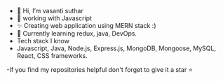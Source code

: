 - 👋 Hi, I’m vasanti suthar
- 👀 working with Javascript 
- ✨ Creating web application using MERN stack :)
- 🌱 Currently learning redux, java, DevOps.
- Tech stack I know
- Javascript, Java, Node.js, Express.js, MongoDB, Mongoose, MySQL, React, CSS frameworks.

-If you find my repositories helpful don't forget to give it a star ⭐ 


<!---
vasantisuthar/vasantisuthar is a ✨ special ✨ repository because its `README.md` (this file) appears on your GitHub profile.
You can click the Preview link to take a look at your changes.
--->
